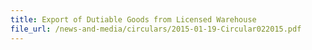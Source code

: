 ```yaml
---
title: Export of Dutiable Goods from Licensed Warehouse
file_url: /news-and-media/circulars/2015-01-19-Circular022015.pdf
---
```


